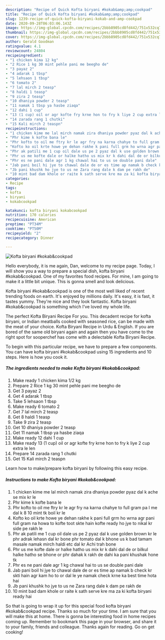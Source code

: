 ```yaml
---
description: "Recipe of Quick Kofta biryani #kokab&amp;amp;cookpad"
title: "Recipe of Quick Kofta biryani #kokab&amp;amp;cookpad"
slug: 1239-recipe-of-quick-kofta-biryani-kokab-and-amp-cookpad
date: 2020-09-28T06:03:06.143Z
image: https://img-global.cpcdn.com/recipes/2bbb8905cd8fd442/751x532cq70/kofta-biryani-kokabcookpad-recipe-main-photo.jpg
thumbnail: https://img-global.cpcdn.com/recipes/2bbb8905cd8fd442/751x532cq70/kofta-biryani-kokabcookpad-recipe-main-photo.jpg
cover: https://img-global.cpcdn.com/recipes/2bbb8905cd8fd442/751x532cq70/kofta-biryani-kokabcookpad-recipe-main-photo.jpg
author: Gerald Goodman
ratingvalue: 4.1
reviewcount: 24804
recipeingredient:
- "1 chicken kima 12 kg"
- "2 Rice 1 kg 30 mint pehle pani me beegho de"
- "3 payaz 2"
- "4 adarak 1 tbsp"
- "5 lehsaon 1 tbsp"
- "6 tomato 2"
- "7 lal mirch 2 teasp"
- "8 haldi 1 teasp"
- "9 zira 2 teasp"
- "10 dhaniya powder 2 teasp"
- "11 namak 1 tbsp ya hasbe ziaqa"
- "12 dahi 1 cup"
- "13 (1 cup) oil or agr kofte fry krne hon to fry k liye 2 cup extra le len"
- "14 zarada rang 1 chutki"
- "15 Kali mirch 2 teaspn"
recipeinstructions:
- "1 chicken kime me lal mirch namak zira dhaniya powder pyaz dal k ache se mix kr le"
- "Phr kime k kofte bana le"
- "Phr kofto to oil me ftry kr le agr fry na karna chahye to full gram pa I me dal k 8 10 mint tk boil kr le"
- "Kofto ko oil krte howe ye dehan rakhe k pani full grm ho wrna agr pani full gram na howa to kofte toot skte hain kofte ready ho jye to nikal kr side pe rakh le"
- "Phr ak patili me 1 cup oil dale us pe 2 pyaz dal k use golden brown kr le phr adrak lehasn dal kr bone phr tomato dal k bhone us k bad tamam masale namak mirch haldi etc dal kr Achi trah bone"
- "Phr us me kofte dale or halke hatho us mix kr k dahi dal de or bilkul halke hatho se bhone or phr dahak k rakh de dahi ka pani khushak hone tk"
- "Phr es ne pani dale agr 1 kg chawal hai to us se double pani dale"
- "Jab pani boil hi jye to chawal dale de or es time ap namak b check kr skti hain agr kam ho to or dal le ye namak check krne ka best time hota hai"
- "Jb pani khushk ho jye to us ne Zara rang dale k dam pe rakh de"
- "10 mint bad dam khole or raite k sath serve kre ma za ki kofta biryani ready hai"
categories:
- Recipe
tags:
- kofta
- biryani
- kokabcookpad

katakunci: kofta biryani kokabcookpad 
nutrition: 170 calories
recipecuisine: American
preptime: "PT34M"
cooktime: "PT50M"
recipeyield: "2"
recipecategory: Dinner

---
```



![Kofta biryani #kokab&amp;cookpad](https://img-global.cpcdn.com/recipes/2bbb8905cd8fd442/751x532cq70/kofta-biryani-kokabcookpad-recipe-main-photo.jpg)

Hello everybody, it is me again, Dan, welcome to my recipe page. Today, I will show you a way to prepare a special dish, kofta biryani #kokab&amp;cookpad. One of my favorites food recipes. For mine, I am going to make it a little bit unique. This is gonna smell and look delicious.

Kofta biryani #kokab&amp;cookpad is one of the most well liked of recent trending foods on earth. It's enjoyed by millions daily. It's easy, it is fast, it tastes yummy. They're nice and they look fantastic. Kofta biryani #kokab&amp;cookpad is something which I've loved my whole life.

The perfect Kofta Biryani Recipe For you. This decadent recipe for kofta biryani, or Indian meatballs cooked with seasoned rice, can be made with the meat of your choice. Kofta Biryani Recipe in Urdu &amp; English. If you are bored of the same old biryani again and again then you have come to the right spot for sooperchef has come with a delectable Kofta Biryani Recipe.


To begin with this particular recipe, we have to prepare a few components. You can have kofta biryani #kokab&amp;cookpad using 15 ingredients and 10 steps. Here is how you cook it.

<!--inarticleads1-->

##### The ingredients needed to make Kofta biryani #kokab&amp;cookpad:

1. Make ready 1 chicken kima 1/2 kg
1. Prepare 2 Rice 1 kg 30 mint pehle pani me beegho de
1. Get 3 payaz 2
1. Get 4 adarak 1 tbsp
1. Take 5 lehsaon 1 tbsp
1. Make ready 6 tomato 2
1. Get 7 lal mirch 2 teasp
1. Get 8 haldi 1 teasp
1. Take 9 zira 2 teasp
1. Get 10 dhaniya powder 2 teasp
1. Get 11 namak 1 tbsp ya hasbe ziaqa
1. Make ready 12 dahi 1 cup
1. Make ready 13 (1 cup) oil or agr kofte fry krne hon to fry k liye 2 cup extra le len
1. Prepare 14 zarada rang 1 chutki
1. Get 15 Kali mirch 2 teaspn


Learn how to make/prepare kofta biryani by following this easy recipe. 

<!--inarticleads2-->

##### Instructions to make Kofta biryani #kokab&amp;cookpad:

1. 1 chicken kime me lal mirch namak zira dhaniya powder pyaz dal k ache se mix kr le
1. Phr kime k kofte bana le
1. Phr kofto to oil me ftry kr le agr fry na karna chahye to full gram pa I me dal k 8 10 mint tk boil kr le
1. Kofto ko oil krte howe ye dehan rakhe k pani full grm ho wrna agr pani full gram na howa to kofte toot skte hain kofte ready ho jye to nikal kr side pe rakh le
1. Phr ak patili me 1 cup oil dale us pe 2 pyaz dal k use golden brown kr le phr adrak lehasn dal kr bone phr tomato dal k bhone us k bad tamam masale namak mirch haldi etc dal kr Achi trah bone
1. Phr us me kofte dale or halke hatho us mix kr k dahi dal de or bilkul halke hatho se bhone or phr dahak k rakh de dahi ka pani khushak hone tk
1. Phr es ne pani dale agr 1 kg chawal hai to us se double pani dale
1. Jab pani boil hi jye to chawal dale de or es time ap namak b check kr skti hain agr kam ho to or dal le ye namak check krne ka best time hota hai
1. Jb pani khushk ho jye to us ne Zara rang dale k dam pe rakh de
1. 10 mint bad dam khole or raite k sath serve kre ma za ki kofta biryani ready hai




So that is going to wrap it up for this special food kofta biryani #kokab&amp;cookpad recipe. Thanks so much for your time. I am sure that you will make this at home. There is gonna be interesting food in home recipes coming up. Remember to bookmark this page in your browser, and share it to your family, friends and colleague. Thanks again for reading. Go on get cooking!
